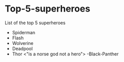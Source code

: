 # Top-5-superheroes
List of the top 5 superheroes
- Spiderman
- Flash
- Wolverine
- Deadpool
- Thor <"is a norse god not a hero">
-Black-Panther
